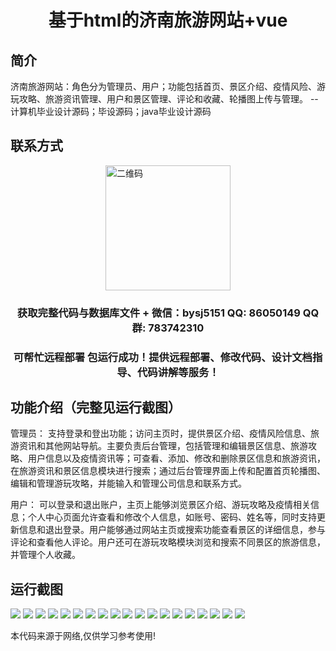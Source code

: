 <p><h1 align="center">基于html的济南旅游网站+vue</h1></p>

## 简介
济南旅游网站：角色分为管理员、用户；功能包括首页、景区介绍、疫情风险、游玩攻略、旅游资讯管理、用户和景区管理、评论和收藏、轮播图上传与管理。    --计算机毕业设计源码；毕设源码；java毕业设计源码


## 联系方式
<img src="https://bs-1329754181.cos.ap-shanghai.myqcloud.com/wx.jpg" alt="二维码" style="display: block; margin: 0 auto;" width="200px">
<p><h3 align="center">获取完整代码与数据库文件 + 微信：bysj5151 QQ: 86050149 QQ群: 783742310</h3></p>
<p><h3 align="center">可帮忙远程部署 包运行成功！提供远程部署、修改代码、设计文档指导、代码讲解等服务！</h3></p>

## 功能介绍（完整见运行截图）
管理员： 支持登录和登出功能；访问主页时，提供景区介绍、疫情风险信息、旅游资讯和其他网站导航。主要负责后台管理，包括管理和编辑景区信息、旅游攻略、用户信息以及疫情资讯等；可查看、添加、修改和删除景区信息和旅游资讯，在旅游资讯和景区信息模块进行搜索；通过后台管理界面上传和配置首页轮播图、编辑和管理游玩攻略，并能输入和管理公司信息和联系方式。

用户： 可以登录和退出账户，主页上能够浏览景区介绍、游玩攻略及疫情相关信息；个人中心页面允许查看和修改个人信息，如账号、密码、姓名等，同时支持更新信息和退出登录。用户能够通过网站主页或搜索功能查看景区的详细信息，参与评论和查看他人评论。用户还可在游玩攻略模块浏览和搜索不同景区的旅游信息，并管理个人收藏。


## 运行截图
![](https://bs-1329754181.cos.ap-shanghai.myqcloud.com/ssm/JinanTourismWebsiteBasedOnHtml5/img/001.jpg)
![](https://bs-1329754181.cos.ap-shanghai.myqcloud.com/ssm/JinanTourismWebsiteBasedOnHtml5/img/002.jpg)
![](https://bs-1329754181.cos.ap-shanghai.myqcloud.com/ssm/JinanTourismWebsiteBasedOnHtml5/img/003.jpg)
![](https://bs-1329754181.cos.ap-shanghai.myqcloud.com/ssm/JinanTourismWebsiteBasedOnHtml5/img/004.jpg)
![](https://bs-1329754181.cos.ap-shanghai.myqcloud.com/ssm/JinanTourismWebsiteBasedOnHtml5/img/005.jpg)
![](https://bs-1329754181.cos.ap-shanghai.myqcloud.com/ssm/JinanTourismWebsiteBasedOnHtml5/img/006.jpg)
![](https://bs-1329754181.cos.ap-shanghai.myqcloud.com/ssm/JinanTourismWebsiteBasedOnHtml5/img/007.jpg)
![](https://bs-1329754181.cos.ap-shanghai.myqcloud.com/ssm/JinanTourismWebsiteBasedOnHtml5/img/008.jpg)
![](https://bs-1329754181.cos.ap-shanghai.myqcloud.com/ssm/JinanTourismWebsiteBasedOnHtml5/img/009.jpg)
![](https://bs-1329754181.cos.ap-shanghai.myqcloud.com/ssm/JinanTourismWebsiteBasedOnHtml5/img/010.jpg)
![](https://bs-1329754181.cos.ap-shanghai.myqcloud.com/ssm/JinanTourismWebsiteBasedOnHtml5/img/011.jpg)
![](https://bs-1329754181.cos.ap-shanghai.myqcloud.com/ssm/JinanTourismWebsiteBasedOnHtml5/img/012.jpg)
![](https://bs-1329754181.cos.ap-shanghai.myqcloud.com/ssm/JinanTourismWebsiteBasedOnHtml5/img/013.jpg)
![](https://bs-1329754181.cos.ap-shanghai.myqcloud.com/ssm/JinanTourismWebsiteBasedOnHtml5/img/014.jpg)
![](https://bs-1329754181.cos.ap-shanghai.myqcloud.com/ssm/JinanTourismWebsiteBasedOnHtml5/img/015.jpg)
![](https://bs-1329754181.cos.ap-shanghai.myqcloud.com/ssm/JinanTourismWebsiteBasedOnHtml5/img/016.jpg)
![](https://bs-1329754181.cos.ap-shanghai.myqcloud.com/ssm/JinanTourismWebsiteBasedOnHtml5/img/017.jpg)
![](https://bs-1329754181.cos.ap-shanghai.myqcloud.com/ssm/JinanTourismWebsiteBasedOnHtml5/img/018.jpg)
![](https://bs-1329754181.cos.ap-shanghai.myqcloud.com/ssm/JinanTourismWebsiteBasedOnHtml5/img/019.jpg)

<p>本代码来源于网络,仅供学习参考使用!</p>

